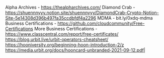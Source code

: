 Alpha Archives - https://thealpharchives.com/
Diamond Crab - https://shuennnyyy.notion.site/shuennnyyy/DiamondCrab-Crypto-Notion-Site-5e14308d396b497fa35ccdbfdf4a2296
MDMA - bit.ly/0xdq-mdma 
Business Certifications - https://github.com/cloudcommunity/Free-Certifications
More Business Certifications - https://www.classcentral.com/report/free-certificates/
https://blog.urbit.live/urbit-operators-cheatsheet/
https://hooniversity.org/beginning-hoon-introduction-2/z
https://media.urbit.org/docs/hooncard-unbranded-2021-09-12.pdf|

